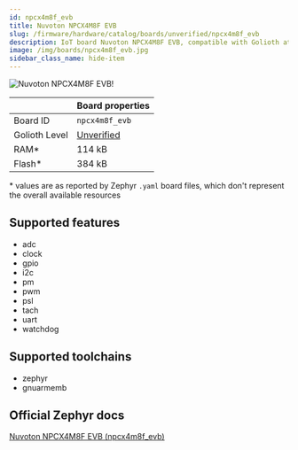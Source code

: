 ```yaml
---
id: npcx4m8f_evb
title: Nuvoton NPCX4M8F EVB
slug: /firmware/hardware/catalog/boards/unverified/npcx4m8f_evb
description: IoT board Nuvoton NPCX4M8F EVB, compatible with Golioth at unverified level.
image: /img/boards/npcx4m8f_evb.jpg
sidebar_class_name: hide-item
---
```


[//]: # (This is an auto-generated file, do not edit! Changes to it will be lost upon re-generation)

![Nuvoton NPCX4M8F EVB!](/img/boards/npcx4m8f_evb.jpg "Nuvoton NPCX4M8F EVB")

|                | Board properties     |
| -------------  | -------------------- |
| Board ID       | `npcx4m8f_evb` |
| Golioth Level  | [Unverified](/firmware/hardware#unverified-boards) |
| RAM*           | 114 kB |
| Flash*         | 384 kB |

\* values are as reported by Zephyr `.yaml` board files, which don't represent the overall available resources



## Supported features

* adc
* clock
* gpio
* i2c
* pm
* pwm
* psl
* tach
* uart
* watchdog

## Supported toolchains

* zephyr
* gnuarmemb

## Official Zephyr docs

[Nuvoton NPCX4M8F EVB (npcx4m8f_evb)](https://docs.zephyrproject.org/latest/boards/nuvoton/npcx4m8f_evb/doc/index.html)
